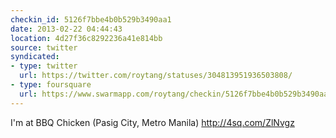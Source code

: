 ```yaml
---
checkin_id: 5126f7bbe4b0b529b3490aa1
date: 2013-02-22 04:44:43
location: 4d27f36c8292236a41e814bb
source: twitter
syndicated:
- type: twitter
  url: https://twitter.com/roytang/statuses/304813951936503808/
- type: foursquare
  url: https://www.swarmapp.com/roytang/checkin/5126f7bbe4b0b529b3490aa1
---
```


I'm at BBQ Chicken (Pasig City, Metro Manila) http://4sq.com/ZlNvgz